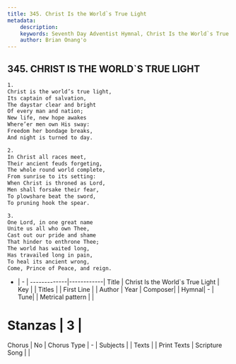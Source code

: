 ```yaml
---
title: 345. Christ Is the World`s True Light
metadata:
    description: 
    keywords: Seventh Day Adventist Hymnal, Christ Is the World`s True Light, , 
    author: Brian Onang'o
---
```



## 345. CHRIST IS THE WORLD`S TRUE LIGHT

```txt
1.
Christ is the world’s true light,
Its captain of salvation,
The daystar clear and bright
Of every man and nation;
New life, new hope awakes
Where’er men own His sway:
Freedom her bondage breaks,
And night is turned to day.

2.
In Christ all races meet,
Their ancient feuds forgeting,
The whole round world complete,
From sunrise to its setting:
When Christ is throned as Lord,
Men shall forsake their fear,
To plowshare beat the sword,
To pruning hook the spear.

3.
One Lord, in one great name
Unite us all who own Thee,
Cast out our pride and shame
That hinder to enthrone Thee;
The world has waited long,
Has travailed long in pain,
To heal its ancient wrong,
Come, Prince of Peace, and reign.
```

- |   -  |
-------------|------------|
Title | Christ Is the World`s True Light |
Key |  |
Titles |  |
First Line |  |
Author | 
Year | 
Composer|  |
Hymnal|  - |
Tune|  |
Metrical pattern | |
# Stanzas | 3 |
Chorus | No |
Chorus Type | - |
Subjects |  |
Texts |  |
Print Texts | 
Scripture Song |  |
  
